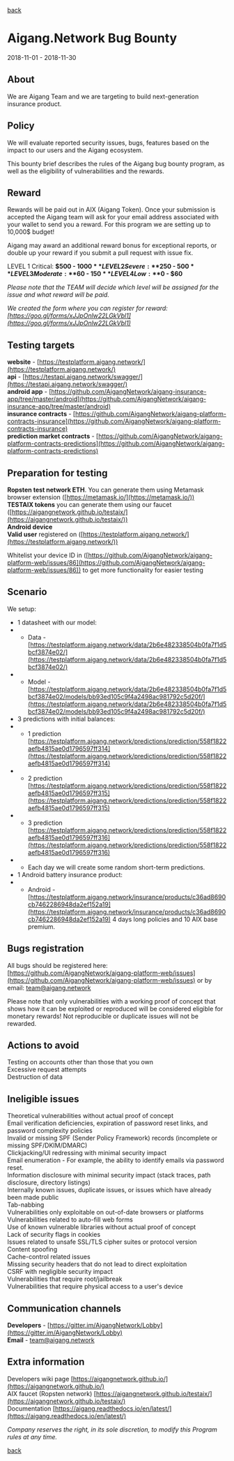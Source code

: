 [back](https://aigangnetwork.github.io)  
  
# Aigang.Network Bug Bounty
2018-11-01 - 2018-11-30

## About

We are Aigang Team and we are targeting to build next-generation insurance product.

## Policy

We will evaluate reported security issues, bugs, features based on the impact to our users and the Aigang ecosystem.

This bounty brief describes the rules of the Aigang bug bounty program, as well as the eligibility of vulnerabilities and the rewards.

## Reward

Rewards will be paid out in AIX (Aigang Token). Once your submission is accepted the Aigang team will ask for your email address associated with your wallet to send you a reward. For this program we are setting up to 10,000$ budget!

Aigang may award an additional reward bonus for exceptional reports, or double up your reward if you submit a pull request with issue fix.
 
LEVEL 1  Critical: **$500 - $1000**    
LEVEL 2  Severe:   **$250 - $500**   
LEVEL 3  Moderate: **$60 - $150**     
LEVEL 4  Low:      **$0 - $60**     
 
*Please note that the TEAM will decide which level will be assigned for the issue and what reward will be paid.*  

*We created the form where you can register for reward: [https://goo.gl/forms/xJJpOnlw22LGkVbl1](https://goo.gl/forms/xJJpOnlw22LGkVbl1)*  

## Testing targets
  
**website** - [https://testplatform.aigang.network/](https://testplatform.aigang.network/)  
**api** - [https://testapi.aigang.network/swagger/](https://testapi.aigang.network/swagger/)  
**android app** - [https://github.com/AigangNetwork/aigang-insurance-app/tree/master/android](https://github.com/AigangNetwork/aigang-insurance-app/tree/master/android)  
**insurance contracts** - [https://github.com/AigangNetwork/aigang-platform-contracts-insurance](https://github.com/AigangNetwork/aigang-platform-contracts-insurance)  
**prediction market contracts** -  [https://github.com/AigangNetwork/aigang-platform-contracts-predictions](https://github.com/AigangNetwork/aigang-platform-contracts-predictions)  

## Preparation for testing

**Ropsten test network ETH**. You can generate them using Metamask browser extension ([https://metamask.io/](https://metamask.io/))  
**TESTAIX tokens** you can generate them using our faucet ([https://aigangnetwork.github.io/testaix/](https://aigangnetwork.github.io/testaix/))  
**Android device**  
**Valid user** registered on ([https://testplatform.aigang.network/](https://testplatform.aigang.network/))  
  
Whitelist your device ID in ([https://github.com/AigangNetwork/aigang-platform-web/issues/86](https://github.com/AigangNetwork/aigang-platform-web/issues/86)) to get more functionality for easier testing  

## Scenario

 We setup:  
- 1 datasheet with our model:  
- - Data - [https://testplatform.aigang.network/data/2b6e482338504b0fa7f1d5bcf3874e02/](https://testplatform.aigang.network/data/2b6e482338504b0fa7f1d5bcf3874e02/)  
- - Model - [https://testplatform.aigang.network/data/2b6e482338504b0fa7f1d5bcf3874e02/models/bb93ed105c9f4a2498ac981792c5d20f/](https://testplatform.aigang.network/data/2b6e482338504b0fa7f1d5bcf3874e02/models/bb93ed105c9f4a2498ac981792c5d20f/)  
- 3 predictions with initial balances:  
- - 1 prediction [https://testplatform.aigang.network/predictions/prediction/558f1822aefb4815ae0d1796597ff314](https://testplatform.aigang.network/predictions/prediction/558f1822aefb4815ae0d1796597ff314) 
- - 2 prediction [https://testplatform.aigang.network/predictions/prediction/558f1822aefb4815ae0d1796597ff315](https://testplatform.aigang.network/predictions/prediction/558f1822aefb4815ae0d1796597ff315)  
- - 3 prediction [https://testplatform.aigang.network/predictions/prediction/558f1822aefb4815ae0d1796597ff316](https://testplatform.aigang.network/predictions/prediction/558f1822aefb4815ae0d1796597ff316)  
- - Each day we will create some random short-term predictions.  
- 1 Android battery insurance product:  
- - Android - [https://testplatform.aigang.network/insurance/products/c36ad8690cb7462286948da2ef152a19](https://testplatform.aigang.network/insurance/products/c36ad8690cb7462286948da2ef152a19) 4 days long policies and 10 AIX base premium.  

## Bugs registration  

All bugs should be registered here: [https://github.com/AigangNetwork/aigang-platform-web/issues](https://github.com/AigangNetwork/aigang-platform-web/issues) or by email: [team@aigang.network](team@aigang.network)  

Please note that only vulnerabilities with a working proof of concept that shows how it can be exploited or reproduced will be considered eligible for monetary rewards! Not reproducible or duplicate issues will not be rewarded.  

## Actions to avoid  

Testing on accounts other than those that you own  
Excessive request attempts  
Destruction of data  

## Ineligible issues  

Theoretical vulnerabilities without actual proof of concept  
Email verification deficiencies, expiration of password reset links, and password complexity policies  
Invalid or missing SPF (Sender Policy Framework) records (incomplete or missing SPF/DKIM/DMARC)  
Clickjacking/UI redressing with minimal security impact  
Email enumeration - For example, the ability to identify emails via password reset.  
Information disclosure with minimal security impact (stack traces, path disclosure, directory listings)  
Internally known issues, duplicate issues, or issues which have already been made public  
Tab-nabbing  
Vulnerabilities only exploitable on out-of-date browsers or platforms  
Vulnerabilities related to auto-fill web forms  
Use of known vulnerable libraries without actual proof of concept  
Lack of security flags in cookies  
Issues related to unsafe SSL/TLS cipher suites or protocol version  
Content spoofing  
Cache-control related issues  
Missing security headers that do not lead to direct exploitation  
CSRF with negligible security impact  
Vulnerabilities that require root/jailbreak  
Vulnerabilities that require physical access to a user's device  

## Communication channels  
  
**Developers** - [https://gitter.im/AigangNetwork/Lobby](https://gitter.im/AigangNetwork/Lobby)  
**Email** - [team@aigang.network](team@aigang.network)  


## Extra information

Developers wiki page [https://aigangnetwork.github.io/](https://aigangnetwork.github.io/)  
AIX faucet (Ropsten network) [https://aigangnetwork.github.io/testaix/](https://aigangnetwork.github.io/testaix/)  
Documentation  [https://aigang.readthedocs.io/en/latest/](https://aigang.readthedocs.io/en/latest/)  

*Company reserves the right, in its sole discretion, to modify this Program rules at any time.*

[back](https://aigangnetwork.github.io)  